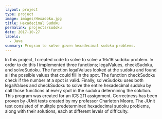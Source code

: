 ```yaml
---
layout: project
type: project
image: images/Hexadoku.jpg
title: Hexadecimal Sudoku
permalink: projects/sudoku
date: 2017-10-27
labels:
  - Java
summary: Program to solve given hexadecimal sudoku problems.
---
```


In this project, I created code to solve to solve a 16x16 sudoku problem. In order to do this I implemented three functions; legalValues, checkSudoku, and solveSudoku. The function legalValues looked at the sudoku and found all the possible values that could fill in the spot. The function checkSudoku check if the number at a spot is valid. Finally, solveSudoku uses both legalValues and checkSudoku to solve the entire hexadecimal sudoku by call those functions at every spot in the sudoku determining the solution.
This program was created for an ICS 211 assignment. Correctness has been proven by JUnit tests created by my professor Charleton Moore. The JUnit test consisted of mulitple predetermined hexadecimal sudoku problems, along with their solutions, each at different levels of difficulty.

